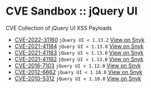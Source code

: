 # CVE Sandbox :: jQuery UI

CVE Collection of jQuery UI XSS Payloads

* [CVE-2022-31160](https://github.com/cve-sandbox/jquery-ui/blob/main/CVE-2022-31160/index.html) `jQuery UI < 1.13.2` [View on Snyk](https://security.snyk.io/vuln/SNYK-JS-JQUERYUI-2946728)
* [CVE-2021-41184](https://github.com/cve-sandbox/jquery-ui/blob/main/CVE-2021-41184/index.html) `jQuery UI < 1.13.0` [View on Snyk](https://security.snyk.io/vuln/SNYK-JS-JQUERYUI-1767175) 
* [CVE-2021-41183](https://github.com/cve-sandbox/jquery-ui/blob/main/CVE-2021-41183/index.html) `jQuery UI < 1.13.0` [View on Snyk](https://security.snyk.io/vuln/SNYK-JS-JQUERYUI-1767767) 
* [CVE-2021-41182](https://github.com/cve-sandbox/jquery-ui/blob/main/CVE-2021-41182/index.html) `jQuery UI < 1.13.0` [View on Snyk](https://security.snyk.io/vuln/SNYK-JS-JQUERYUI-1767167) 
* [CVE-2016-7103](https://github.com/cve-sandbox/jquery-ui/blob/main/CVE-2016-7103/index.html) `jQuery UI < 1.12.0` [View on Snyk](https://security.snyk.io/vuln/npm:jquery-ui:20160721) 
* [CVE-2012-6662](https://github.com/cve-sandbox/jquery-ui/blob/main/CVE-2012-6662/index.html) `jQuery UI < 1.10.0` [View on Snyk](https://security.snyk.io/vuln/npm:jquery-ui:20121127) 
* [CVE-2010-5312](https://github.com/cve-sandbox/jquery-ui/blob/main/CVE-2010-5312/index.html) `jQuery UI < 1.10.0` [View on Snyk](https://security.snyk.io/vuln/npm:jquery-ui:20100903) 